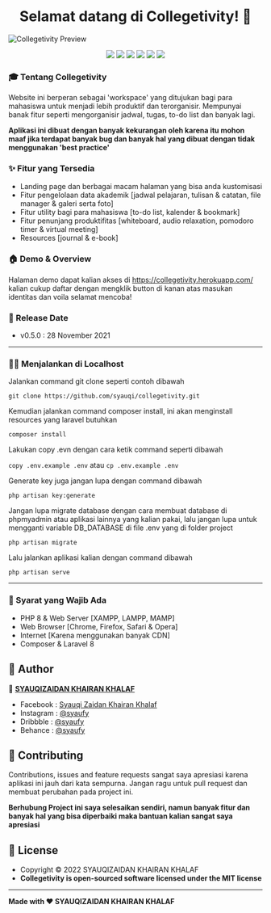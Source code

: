 <h1 align="center">Selamat datang di Collegetivity! 👋</h1>

![Collegetivity Preview](https://user-images.githubusercontent.com/46257169/171705042-12da6cff-6118-45f9-9349-04d9704ca12a.png)

<p align="center">
<img src="https://img.shields.io/github/issues/syauqi/collegetivity?style=flat-square">
<img src="https://img.shields.io/github/stars/syauqi/collegetivity?style=flat-square"> 
<img src="https://img.shields.io/github/forks/syauqi/collegetivity?style=flat-square">
<img src="https://img.shields.io/github/license/syauqi/collegetivity?style=flat-square">
<img src="https://img.shields.io/badge/Maintained%3F-yes-green.svg?style=flat-square">
<img src="https://img.shields.io/github/followers/syauqi.svg?style=flat-square&label=Follow&maxAge=2592000">
</p>

### 🎓 Tentang Collegetivity
Website ini berperan sebagai 'workspace' yang ditujukan bagi para mahasiswa untuk menjadi lebih produktif dan terorganisir. Mempunyai banak fitur seperti mengorganisir jadwal, tugas, to-do list dan banyak lagi.

**Aplikasi ini dibuat dengan banyak kekurangan oleh karena itu mohon maaf jika terdapat banyak bug dan banyak hal yang dibuat dengan tidak menggunakan 'best practice'**


### ✨ Fitur yang Tersedia
- Landing page dan berbagai macam halaman yang bisa anda kustomisasi
- Fitur pengelolaan data akademik [jadwal pelajaran, tulisan & catatan, file manager & galeri serta foto]
- Fitur utility bagi para mahasiswa [to-do list, kalender & bookmark]
- Fitur penunjang produktifitas [whiteboard, audio relaxation, pomodoro timer & virtual meeting]
- Resources [journal & e-book]

### 🏠 Demo & Overview
Halaman demo dapat kalian akses di https://collegetivity.herokuapp.com/ kalian cukup daftar dengan mengklik button di kanan atas masukan identitas dan voila selamat mencoba!


### 📆 Release Date
- v0.5.0 : 28 November 2021


------------

 ### 🐱‍💻 Menjalankan di Localhost
	
	
Jalankan command git clone seperti contoh dibawah

`git clone https://github.com/syauqi/collegetivity.git`

Kemudian jalankan command composer install, ini akan menginstall resources yang laravel butuhkan

`composer install`

Lakukan copy .evn dengan cara ketik command seperti dibawah 

`copy .env.example .env` atau `cp .env.example .env`

Generate key juga jangan lupa dengan command dibawah

`php artisan key:generate`

Jangan lupa migrate database dengan cara membuat database di phpmyadmin atau aplikasi lainnya yang kalian pakai, lalu jangan lupa untuk mengganti variable DB_DATABASE di file .env yang di folder project

`php artisan migrate`

Lalu jalankan aplikasi kalian dengan command dibawah

`php artisan serve`


------------

### 💾 Syarat yang Wajib Ada 
- PHP 8 & Web Server [XAMPP, LAMPP, MAMP]
- Web Browser [Chrome, Firefox, Safari & Opera]
- Internet [Karena menggunakan banyak CDN]
- Composer & Laravel 8


## 🧑 Author

👤 <a href="https://web.facebook.com/syaauqi"> **SYAUQIZAIDAN KHAIRAN KHALAF**</a>
- Facebook : <a href="https://web.facebook.com/syaaauqi"> Syauqi Zaidan Khairan Khalaf</a>
- Instagram : <a href="https://www.instagram.com/syaufy/">@syaufy </a>
- Dribbble : <a href="https://dribbble.com/syaufy">@syaufy </a>
- Behance :  <a href="https://www.behance.net/syaufy">@syaufy </a>

## 🤝 Contributing
Contributions, issues and feature requests sangat saya apresiasi karena aplikasi ini jauh dari kata sempurna. Jangan ragu untuk pull request dan membuat perubahan pada project ini.

**Berhubung Project ini saya selesaikan sendiri, namun banyak fitur dan banyak hal yang bisa diperbaiki maka bantuan kalian sangat saya apresiasi**


## 📝 License
- Copyright © 2022 SYAUQIZAIDAN KHAIRAN KHALAF
- **Collegetivity is open-sourced software licensed under the MIT license**


------------
**Made with ❤️ SYAUQIZAIDAN KHAIRAN KHALAF**
